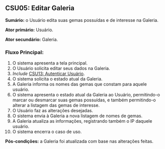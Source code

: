 ## CSU05: Editar Galeria

**Sumário:** o Usuário edita suas gemas possuídas e de interesse na Galeria.

**Ator primário:** Usuário.

**Ator secundário:** Galeria.

### Fluxo Principal:
1. O sistema apresenta a tela principal.
2. O Usuário solicita editar seus dados na Galeria.
3. _Include_ [CSU13: Autenticar Usuário](#csu13-autenticar-usuário).
4. O sistema solicita o estado atual da Galeria.
5. A Galeria informa os nomes das gemas que constam para aquele usuário.
6. O sistema apresenta o estado atual da Galeria ao Usuário, permitindo-o marcar ou desmarcar suas gemas possuídas, e também permitindo-o alterar a listagem das gemas de interesse.
7. O Usuário faz as alterações desejadas.
8. O sistema envia à Galeria a nova listagem de nomes de gemas.
9. A Galeria atualiza as informações, registrando também o IP daquele usuário.
10. O sistema encerra o caso de uso.

**Pós-condições:** a Galeria foi atualizada com base nas alterações feitas.
